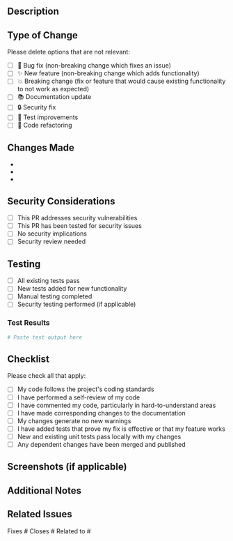 ## Description

<!-- Provide a brief description of the changes in this PR -->

## Type of Change

Please delete options that are not relevant:

- [ ] 🐛 Bug fix (non-breaking change which fixes an issue)
- [ ] ✨ New feature (non-breaking change which adds functionality)
- [ ] 💥 Breaking change (fix or feature that would cause existing functionality to not work as expected)
- [ ] 📚 Documentation update
- [ ] 🔒 Security fix
- [ ] 🧪 Test improvements
- [ ] 🔧 Code refactoring

## Changes Made

<!-- List the specific changes made in this PR -->

- 
- 
- 

## Security Considerations

<!-- If this PR involves security changes, please describe them -->

- [ ] This PR addresses security vulnerabilities
- [ ] This PR has been tested for security issues
- [ ] No security implications
- [ ] Security review needed

## Testing

<!-- Describe the tests you ran to verify your changes -->

- [ ] All existing tests pass
- [ ] New tests added for new functionality
- [ ] Manual testing completed
- [ ] Security testing performed (if applicable)

### Test Results
```bash
# Paste test output here
```

## Checklist

Please check all that apply:

- [ ] My code follows the project's coding standards
- [ ] I have performed a self-review of my code
- [ ] I have commented my code, particularly in hard-to-understand areas
- [ ] I have made corresponding changes to the documentation
- [ ] My changes generate no new warnings
- [ ] I have added tests that prove my fix is effective or that my feature works
- [ ] New and existing unit tests pass locally with my changes
- [ ] Any dependent changes have been merged and published

## Screenshots (if applicable)

<!-- Add screenshots to help explain your changes -->

## Additional Notes

<!-- Any additional information, context, or notes for reviewers -->

## Related Issues

<!-- Link any related issues using keywords like "Fixes #123" or "Closes #456" -->

Fixes #
Closes #
Related to #